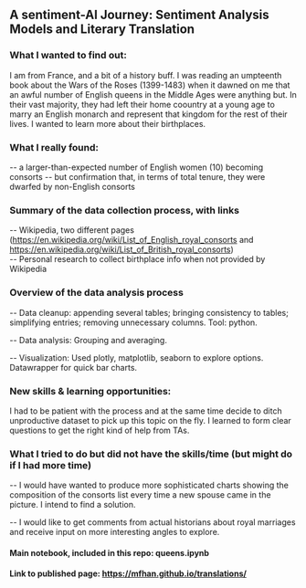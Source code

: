 ## A sentiment-Al Journey: Sentiment Analysis Models and Literary Translation

### What I wanted to find out:

I am from France, and a bit of a history buff. I was reading an umpteenth book about the Wars of the Roses (1399-1483) when it dawned on me that an awful number of English queens in the Middle Ages were anything but. In their vast majority, they had left their home coountry at a young age to marry an English monarch and represent that kingdom for the rest of their lives. I wanted to learn more about their birthplaces.

### What I really found:

-- a larger-than-expected number of English women (10) becoming consorts
-- but confirmation that, in terms of total tenure, they were dwarfed by non-English consorts

### Summary of the data collection process, with links

-- Wikipedia, two different pages (https://en.wikipedia.org/wiki/List_of_English_royal_consorts and https://en.wikipedia.org/wiki/List_of_British_royal_consorts)  
-- Personal research to collect birthplace info when not provided by Wikipedia

### Overview of the data analysis process

-- Data cleanup: appending several tables; bringing consistency to tables; simplifying entries; removing unnecessary columns. Tool: python.

-- Data analysis: Grouping and averaging.

-- Visualization: Used plotly, matplotlib, seaborn to explore options. Datawrapper for quick bar charts.

### New skills & learning opportunities:

I had to be patient with the process and at the same time decide to ditch unproductive dataset to pick up this topic on the fly. I learned to form clear questions to get the right kind of help from TAs.

### What I tried to do but did not have the skills/time (but might do if I had more time)

-- I would have wanted to produce more sophisticated charts showing the composition of the consorts list every time a new spouse came in the picture. I intend to find a solution.

-- I would like to get comments from actual historians about royal marriages and receive input on more interesting angles to explore.

#### Main notebook, included in this repo: queens.ipynb

#### Link to published page: https://mfhan.github.io/translations/
